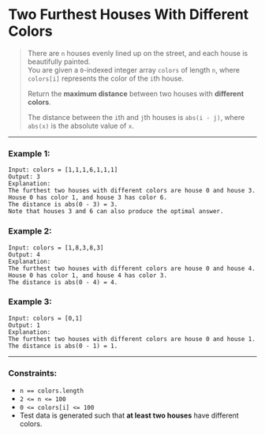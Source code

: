 # Two Furthest Houses With Different Colors

> There are `n` houses evenly lined up on the street, and each house is beautifully painted.  
> You are given a `0`-indexed integer array `colors` of length `n`, where `colors[i]` represents the color of the `i`th house.  
>  
> Return the **maximum distance** between two houses with **different colors**.  
>  
> The distance between the `i`th and `j`th houses is `abs(i - j)`, where `abs(x)` is the absolute value of `x`.

---

### Example 1:
```
Input: colors = [1,1,1,6,1,1,1]  
Output: 3  
Explanation:  
The furthest two houses with different colors are house 0 and house 3.  
House 0 has color 1, and house 3 has color 6.  
The distance is abs(0 - 3) = 3.  
Note that houses 3 and 6 can also produce the optimal answer.
```

### Example 2:
```
Input: colors = [1,8,3,8,3]  
Output: 4  
Explanation:  
The furthest two houses with different colors are house 0 and house 4.  
House 0 has color 1, and house 4 has color 3.  
The distance is abs(0 - 4) = 4.
```

### Example 3:
```
Input: colors = [0,1]  
Output: 1  
Explanation:  
The furthest two houses with different colors are house 0 and house 1.  
The distance is abs(0 - 1) = 1.
```

---

### Constraints:
- `n == colors.length`
- `2 <= n <= 100`
- `0 <= colors[i] <= 100`
- Test data is generated such that **at least two houses** have different colors.

